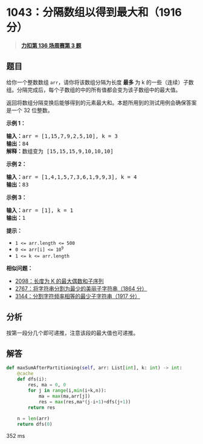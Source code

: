 # 1043：分隔数组以得到最大和（1916 分）


> <u>**[力扣第 136 场周赛第 3 题](https://leetcode.cn/problems/partition-array-for-maximum-sum/)**</u>

## 题目

<p>给你一个整数数组 <code>arr</code>，请你将该数组分隔为长度 <strong>最多 </strong>为 k 的一些（连续）子数组。分隔完成后，每个子数组的中的所有值都会变为该子数组中的最大值。</p>

<p>返回将数组分隔变换后能够得到的元素最大和。本题所用到的测试用例会确保答案是一个 32 位整数。</p>



<p><strong>示例 1：</strong></p>

<pre>
<strong>输入：</strong>arr = [1,15,7,9,2,5,10], k = 3
<strong>输出：</strong>84
<strong>解释：</strong>数组变为 [15,15,15,9,10,10,10]</pre>

<p><strong>示例 2：</strong></p>

<pre>
<strong>输入：</strong>arr = [1,4,1,5,7,3,6,1,9,9,3], k = 4
<strong>输出：</strong>83
</pre>

<p><strong>示例 3：</strong></p>

<pre>
<strong>输入：</strong>arr = [1], k = 1
<strong>输出：</strong>1
</pre>



<p><strong>提示：</strong></p>

<ul>
<li><code>1 &lt;= arr.length &lt;= 500</code></li>
<li><code>0 &lt;= arr[i] &lt;= 10<sup>9</sup></code></li>
<li><code>1 &lt;= k &lt;= arr.length</code></li>
</ul>


**相似问题：**
- [2098：长度为 K 的最大偶数和子序列](/leetcode/2098)
- [2767：将字符串分割为最少的美丽子字符串（1864 分）](/leetcode/2767)
- [3144：分割字符频率相等的最少子字符串（1917 分）](/leetcode/3144)


## 分析

按第一段分几个即可递推，注意该段的最大值也可递推。

## 解答


```python
def maxSumAfterPartitioning(self, arr: List[int], k: int) -> int:
	@cache
	def dfs(i):
		res, ma = 0, 0
		for j in range(i,min(i+k,n)):
			ma = max(ma,arr[j])
			res = max(res,ma*(j-i+1)+dfs(j+1))
		return res
	
	n = len(arr)
	return dfs(0)
```
352 ms
